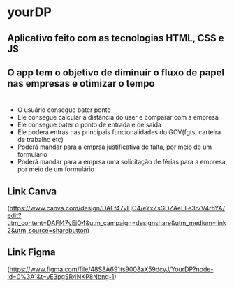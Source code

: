 # yourDP

## Aplicativo feito com as tecnologias HTML, CSS e JS

## O app tem o objetivo de diminuir o fluxo de papel nas empresas e otimizar o tempo

# 

* O usuário consegue bater ponto
* Ele consegue calcular a distância do user e comparar com a empresa
* Ele consegue bater o ponto de entrada e de saida
* Ele poderá entras nas principais funcionalidades do GOV(fgts, carteira de trabalho etc)
* Poderá mandar para a emprsa justificativa de falta, por meio de um formulário 
* Poderá mandar para a emprsa uma solicitação de férias para a empresa, por meio de um formulário

## Link Canva
(https://www.canva.com/design/DAFf47yEjO4/eYxZsGDZAeEFe3r7V4rhYA/edit?utm_content=DAFf47yEjO4&utm_campaign=designshare&utm_medium=link2&utm_source=sharebutton)

## Link Figma
(https://www.figma.com/file/48S8A691ts9008aX59dcyJ/YourDP?node-id=0%3A1&t=yE3pgSR4NKP8Nbng-1)
